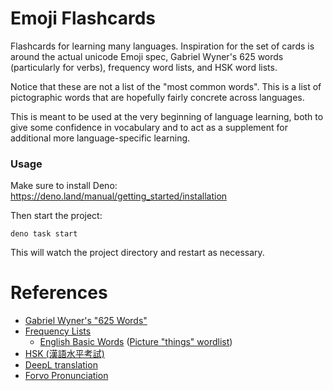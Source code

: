 # Emoji Flashcards

Flashcards for learning many languages. Inspiration for the set of cards is around the actual unicode Emoji spec, Gabriel Wyner's 625 words (particularly for verbs), frequency word lists, and HSK word lists.

Notice that these are not a list of the "most common words". This is a list of pictographic words that are hopefully fairly concrete across languages.

This is meant to be used at the very beginning of language learning, both to give some confidence in vocabulary and to act as a supplement for additional more language-specific learning.

### Usage

Make sure to install Deno: https://deno.land/manual/getting_started/installation

Then start the project:

```
deno task start
```

This will watch the project directory and restart as necessary.


# References

- [Gabriel Wyner's "625 Words"](https://fluent-forever.com/wp-content/uploads/2014/05/625-List-Thematic.pdf)
- [Frequency Lists](https://en.m.wiktionary.org/wiki/Wiktionary:Frequency_lists/English)
  - [English Basic Words](https://en.m.wiktionary.org/wiki/Appendix:Basic_English_word_list) ([Picture "things" wordlist](https://simple.wiktionary.org/wiki/Wiktionary:Basic_English_picture_wordlist))
- [HSK (漢語水平考試)](https://mandarinbean.com/new-hsk-vocabulary/)
- [DeepL translation](https://www.deepl.com)
- [Forvo Pronunciation](https://api.forvo.com/)
